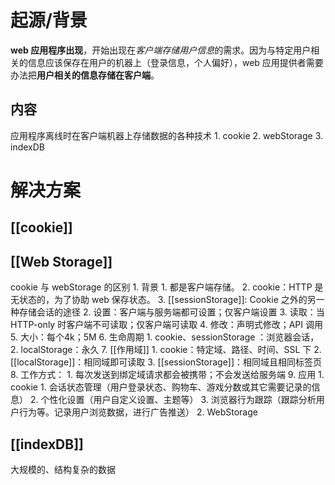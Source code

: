 # 起源/背景
**web 应用程序出现**，开始出现在*客户端存储用户信息*的需求。因为与特定用户相关的信息应该保存在用户的机器上（登录信息，个人偏好），web 应用提供者需要办法把**用户相关的信息存储在客户端**。
## 内容
应用程序离线时在客户端机器上存储数据的各种技术
	1. cookie
	2. webStorage
	3. indexDB
# 解决方案
## [[cookie]] 
## [[Web Storage]] 
cookie 与 webStorage 的区别
	1. 背景
		1. 都是客户端存储。
		2. cookie：HTTP 是无状态的，为了协助 web 保存状态。
		3. [[sessionStorage]]: Cookie 之外的另一种存储会话的途径
	2. 设置：客户端与服务端都可设置；仅客户端设置
	3. 读取：当 HTTP-only 时客户端不可读取；仅客户端可读取
	4. 修改：声明式修改；API 调用
	5. 大小：每个4k；5M
	6. 生命周期
		1. cookie、sessionStorage ：浏览器会话，
		2. localStorage：永久
	7. [[作用域]] 
		1. cookie：特定域、路径、时间、SSL 下
		2. [[localStorage]]：相同域即可读取
		3. [[sessionStorage]]：相同域且相同标签页
	8. 工作方式：
		1. 每次发送到绑定域请求都会被携带；不会发送给服务端
	9. 应用
		1. cookie
			1. 会话状态管理（用户登录状态、购物车、游戏分数或其它需要记录的信息）
			2. 个性化设置（用户自定义设置、主题等）
			3. 浏览器行为跟踪（跟踪分析用户行为等。记录用户浏览数据，进行广告推送）
		2. WebStorage
## [[indexDB]] 
大规模的、结构复杂的数据